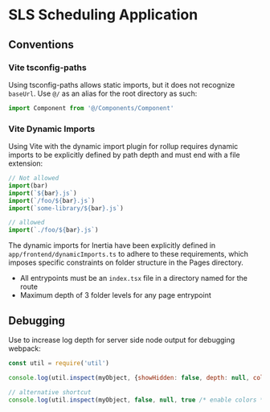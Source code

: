 # SLS Scheduling Application

## Conventions

### Vite tsconfig-paths

Using tsconfig-paths allows static imports, but it does not recognize `baseUrl`. Use `@/` as an alias for the root directory as such:

```javascript
import Component from '@/Components/Component'
```

### Vite Dynamic Imports

Using Vite with the dynamic import plugin for rollup requires dynamic imports to be explicitly defined by path depth and must end with a file extension:

```javascript
// Not allowed
import(bar)
import(`${bar}.js`)
import(`/foo/${bar}.js`)
import(`some-library/${bar}.js`)

// allowed
import(`./foo/${bar}.js`)
```

The dynamic imports for Inertia have been explicitly defined in `app/frontend/dynamicImports.ts` to adhere to these requirements, which imposes specific constraints on folder structure in the Pages directory.

* All entrypoints must be an `index.tsx` file in a directory named for the route
* Maximum depth of 3 folder levels for any page entrypoint

## Debugging

Use to increase log depth for server side node output for debugging webpack:

```javascript
const util = require('util')

console.log(util.inspect(myObject, {showHidden: false, depth: null, colors: true}))

// alternative shortcut
console.log(util.inspect(myObject, false, null, true /* enable colors */))
```

